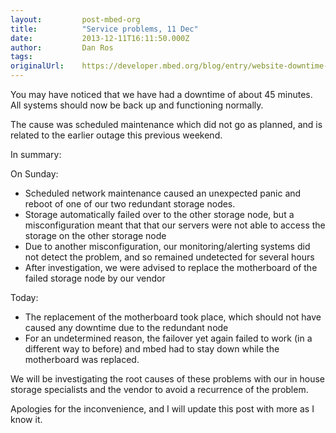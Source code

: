 ```yaml
---
layout:         post-mbed-org
title:          "Service problems, 11 Dec"
date:           2013-12-11T16:11:50.000Z
author:         Dan Ros
tags:           
originalUrl:    https://developer.mbed.org/blog/entry/website-downtime-11dec/
---
```


<p>You may have noticed that we have had a downtime of about 45 minutes.
  All systems should now be back up and functioning normally.</p>
<p>The cause was scheduled maintenance which did not go as planned, and is
  related to the earlier outage this previous weekend.</p>
<p>In summary:</p>
<p>On Sunday:</p>
<ul>
  <li>Scheduled network maintenance caused an unexpected panic and reboot of
    one of our two redundant storage nodes.</li>
  <li>Storage automatically failed over to the other storage node, but a misconfiguration
    meant that that our servers were not able to access the storage on the
    other storage node</li>
  <li>Due to another misconfiguration, our monitoring/alerting systems did not
    detect the problem, and so remained undetected for several hours</li>
  <li>After investigation, we were advised to replace the motherboard of the
    failed storage node by our vendor</li>
</ul>
<p>Today:</p>
<ul>
  <li>The replacement of the motherboard took place, which should not have caused
    any downtime due to the redundant node</li>
  <li>For an undetermined reason, the failover yet again failed to work (in
    a different way to before) and mbed had to stay down while the motherboard
    was replaced.</li>
</ul>
<p>We will be investigating the root causes of these problems with our in
  house storage specialists and the vendor to avoid a recurrence of the problem.</p>
<p>Apologies for the inconvenience, and I will update this post with more
  as I know it.</p>
